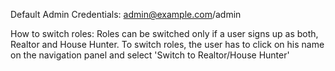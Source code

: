 Default Admin Credentials: admin@example.com/admin

How to switch roles:
Roles can be switched only if a user signs up as both, Realtor and House Hunter. To switch roles, the user has to click on his name on the navigation panel and select 'Switch to Realtor/House Hunter'
